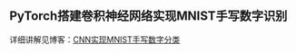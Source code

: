 PyTorch搭建卷积神经网络实现MNIST手写数字识别
---------------------
详细讲解见博客：[CNN实现MNIST手写数字分类](https://blog.csdn.net/out_of_memory_error/article/details/81434907)